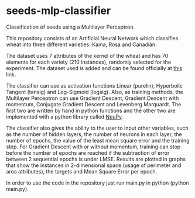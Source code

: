 # seeds-mlp-classifier
Classification of seeds using a Multilayer Perceptron.

This repository consists of an Artificial Neural Network which classifies wheat into three different varieties: Kama, Rosa and Canadian.

The dataset uses 7 attributes of the kernel of the wheat and has 70 elements for each variety (210 instances), randomly selected for the experiment. The dataset used is added and can be found officially at [this](https://archive.ics.uci.edu/ml/datasets/seeds) link.

The classifier can use as activation functions Linear (purelin), Hyperbolic Tangent (tansig) and Log-Sigmoid (logsig). Also, as training methods, the Multilayer Perceptron can use Gradient Descent, Gradient Descent with momentum, Conjugate Gradient Descent and Levenberg Marquardt. The first two are written by hand in python functions and the other two are implemented with a python library called [NeuPy](http://neupy.com/pages/home.html).

The classifier also gives the ability to the user to input other variables, such as the number of hidden layers, the number of neurons in each layer, the number of epochs, the value of the least mean square error and the training step. For Gradient Descent with or without momentum, training can stop before the number of epochs are reached if the subtraction of error between 2 sequential epochs is under LMSE. Results are plotted in graphs that show the instances in 2-dimensional space (usage of perimeter and area attributes), the targets and Mean Square Error per epoch. 

In order to use the code in the repository just run main.py in python (python main.py).  
